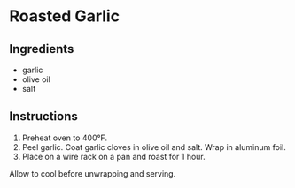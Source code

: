 # Roasted Garlic

## Ingredients

- garlic
- olive oil
- salt

## Instructions

1. Preheat oven to 400°F.
2. Peel garlic. Coat garlic cloves in olive oil and salt. Wrap in aluminum foil.
3. Place on a wire rack on a pan and roast for 1 hour.

Allow to cool before unwrapping and serving.
